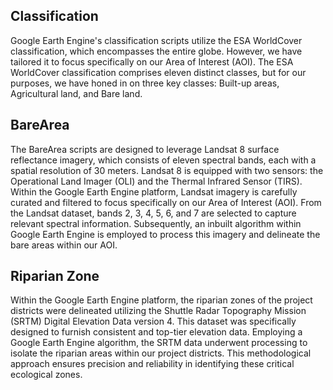 ## Classification 
Google Earth Engine's classification scripts utilize the ESA WorldCover classification, which encompasses the entire globe. However, we have tailored it to focus specifically on our Area of Interest (AOI). The ESA WorldCover classification comprises eleven distinct classes, but for our purposes, we have honed in on three key classes: Built-up areas, Agricultural land, and Bare land.
## BareArea 
The BareArea scripts are designed to leverage Landsat 8 surface reflectance imagery, which consists of eleven spectral bands, each with a spatial resolution of 30 meters. Landsat 8 is equipped with two sensors: the Operational Land Imager (OLI) and the Thermal Infrared Sensor (TIRS). Within the Google Earth Engine platform, Landsat imagery is carefully curated and filtered to focus specifically on our Area of Interest (AOI). From the Landsat dataset, bands 2, 3, 4, 5, 6, and 7 are selected to capture relevant spectral information. Subsequently, an inbuilt algorithm within Google Earth Engine is employed to process this imagery and delineate the bare areas within our AOI.

## Riparian Zone
Within the Google Earth Engine platform, the riparian zones of the project districts were delineated utilizing the Shuttle Radar Topography Mission (SRTM) Digital Elevation Data version 4. This dataset was specifically designed to furnish consistent and top-tier elevation data. Employing a Google Earth Engine algorithm, the SRTM data underwent processing to isolate the riparian areas within our project districts. This methodological approach ensures precision and reliability in identifying these critical ecological zones.


